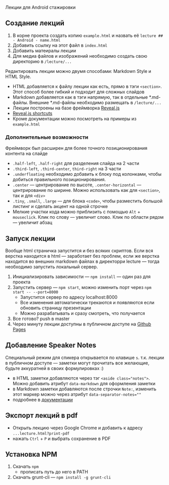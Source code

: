 Лекции для Android стажировки

## Создание лекций

1. В корне проекта создать копию `example.html` и назвать её `lecture ## - Android - name.html`
1. Добавить ссылку на этот файл в `index.html`
1. Добавить матеиралы лекции
1. Для медиа файлов и изображений необходимо создать свою директорию в `/lecture/...`

Редактировать лекции можно двумя способами: Markdown Style и HTML Style.

* HTML добавляется к файлу лекции как есть, прямо в тэги `<section>`. Этот способ более гибкий и подходит для сложных слайдов
* Markdown добавляется как в тэги напрямую, так в отдельные *.md-файлы. Внешние *.md-файлы необходимо размещать в `/lecture/...`
* Лекции построены на базе фреймворка [Reveal.js](https://github.com/hakimel/reveal.js)
* [Reveal.js shortcuts](https://github.com/hakimel/reveal.js/wiki/Keyboard-Shortcuts)
* Кроме документации можно посмотреть на примеры из `example.html`

###  Дополнительные возможности

Фреймворк был расширен для более точного позиционирования контента на слайде

* `.half-left`, `.half-right` для разделения слайда на 2 части
* `.third-left`, `.third-center`, `third-right` на 3 части
* `.underfloating` необходимо добавить к блоку под колонками, чтобы добиться правильного позиционирования.
* `.center` — центрирование по высоте, `.center-horizontal` — центрирование по ширине. Можно использовать как для `<section>`, так и для `<div>`
* `.tiny`, `.small`, `.large` — для блока `<code>`, чтобы разместить большой листинг и сделать акцент на одной строчке
* Мелкие участки кода можно приблизить с помощью `Alt` + `mouseclick`. Клик по слову — увеличит слово. Клик по области рядом — увеличит абзац

## Запуск лекции

Вообще html страничка запустится и без всяких скриптов. Если вся верстка находится в html — заработает без проблем, если же верстка находится во внешних markdown файлах в директорри lecture — тогда необходимо запустить локальный сервер.

1. Инициализировать зависимости — `npm install` — один раз для проекта
1. Запустить сервер — `npm start`, можно изменить порт через `npm start -- --port=8000`
    * Запустится сервер по адресу localhost:8000
    * Все изменения автоматически трекаются и появляются если обновить страницу презентации
    * Можно разрабатывать и сразу смотреть, что получается
1. Все готово? push в master
1. Через минуту лекции доступны в публичном доступе на [Github Pages](https://noveogroup.github.io/university-android-presentations/)

## Добавление Speaker Notes

Специальный режим для спикера открывается по клавише `s`. т.к. лекции в публичном доступе — заметки могут прочитать все желающие, будьте аккуратней в своих формулировках :)

* в HTML заметки добавляются через тэг `<aside class="notes">`. Можно добавить атрибут `data-markdown` для оформления заметки
* в Markdown заметки добавляются после строчки `Note:`, изменить этот маркер можно через атрибут `data-separator-notes=""`
* подробнее в [документации](https://github.com/hakimel/reveal.js/#speaker-notes)

## Экспорт лекций в pdf

* Открыть лекцию через Google Chrome и добавить к адресу `...lecture.html?print-pdf`
* нажать `Ctrl` + `P` и выбрать сохранение в PDF

## Установка NPM

1. Скачать `npm`
    * прописать путь до него в PATH
1. Скачать grunt-cli — `npm install -g grunt-cli`
